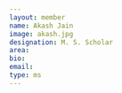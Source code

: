 ```yaml
---
layout: member
name: Akash Jain
image: akash.jpg
designation: M. S. Scholar
area:
bio:
email:
type: ms
---
```

